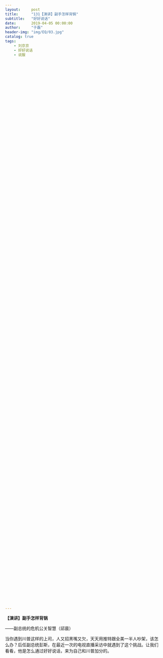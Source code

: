 ```yaml
---
layout:     post
title:      "131【演讲】副手怎样背锅"
subtitle:   "好好说话"
date:       2019-04-05 00:00:00
author:     "于磊"
header-img: "img/EQ/03.jpg"
catalog: true
tags:
    - 刘京京
    - 好好说话
    - 说服

































































































































---
```


**【演讲】副手怎样背锅**

——副总统的危机公关智慧（邱晨）

 

当你遇到川普这样的上司，人又招黑嘴又欠，天天用推特跟全美一半人吵架，该怎么办？后任副总统彭斯，在最近一次的电视直播采访中就遇到了这个挑战。让我们看看，他是怎么通过好好说话，来为自己和川普加分的。